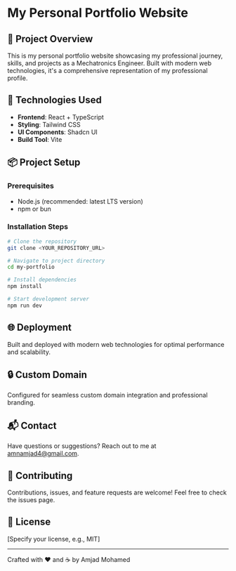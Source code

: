 
# My Personal Portfolio Website

## 🚀 Project Overview

This is my personal portfolio website showcasing my professional journey, skills, and projects as a Mechatronics Engineer. Built with modern web technologies, it's a comprehensive representation of my professional profile.

## 🔧 Technologies Used

- **Frontend**: React + TypeScript
- **Styling**: Tailwind CSS
- **UI Components**: Shadcn UI
- **Build Tool**: Vite

## 📦 Project Setup

### Prerequisites
- Node.js (recommended: latest LTS version)
- npm or bun

### Installation Steps

```bash
# Clone the repository
git clone <YOUR_REPOSITORY_URL>

# Navigate to project directory
cd my-portfolio

# Install dependencies
npm install

# Start development server
npm run dev
```

## 🌐 Deployment

Built and deployed with modern web technologies for optimal performance and scalability.

## 🔒 Custom Domain

Configured for seamless custom domain integration and professional branding.

## 📬 Contact

Have questions or suggestions? Reach out to me at amnamjad4@gmail.com.

## 🤝 Contributing

Contributions, issues, and feature requests are welcome! Feel free to check the issues page.

## 📝 License

[Specify your license, e.g., MIT]

---

Crafted with ❤️ and ☕ by Amjad Mohamed
